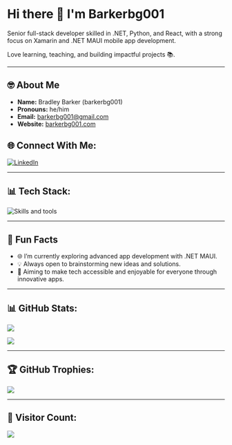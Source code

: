 # Hi there 👋 I'm Barkerbg001

Senior full-stack developer skilled in .NET, Python, and React, with a strong focus on Xamarin and .NET MAUI mobile app development.

Love learning, teaching, and building impactful projects 📚.

---

## 🤓 About Me

- **Name:** Bradley Barker (barkerbg001)
- **Pronouns:** he/him
- **Email:** [barkerbg001@gmail.com](mailto:barkerbg001@gmail.com)
- **Website:** [barkerbg001.com](https://barkerbg001.com)

## 🌐 Connect With Me:

[![LinkedIn](https://img.shields.io/badge/LinkedIn-%230077B5.svg?style=for-the-badge&logo=linkedin&logoColor=white)](https://linkedin.com/in/barkerbg001)

---

## 📊 Tech Stack:

<img src="https://skillicons.dev/icons?i=azure,blender,bun,docker,dotnet,eclipse,fastapi,figma,firebase,flask,gcp,git,github,linux,mysql,nextjs,py,react,sentry,tailwind,unity,visualstudio,vscode" alt="Skills and tools"/>

---

## 🎨 Fun Facts

- 🌐 I’m currently exploring advanced app development with .NET MAUI.
- 💡 Always open to brainstorming new ideas and solutions.
- 🚀 Aiming to make tech accessible and enjoyable for everyone through innovative apps.

---

## 📊 GitHub Stats:

![](https://github-readme-stats.vercel.app/api?username=barkerbg001&show_icons=true&count_private=true&theme=tokyonight)

![](https://github-readme-stats.vercel.app/api/top-langs/?username=barkerbg001&layout=compact&theme=tokyonight&count_private=true)

---

## 🏆 GitHub Trophies:

![](https://github-profile-trophy.vercel.app/?username=barkerbg001&theme=radical&no-frame=false&no-bg=false&margin-w=4)

---

## 🚀 Visitor Count:

![](https://visitcount.itsvg.in/api?id=barkerbg001&icon=5&color=1)

<!--
**barkerbg001/barkerbg001** is a ✨ _special_ ✨ repository because its `README.md` (this file) appears on your GitHub profile.

Here are some ideas to get you started:

- 🔝 I’m currently working on ...
- 🌱 I’m currently learning ...
- 👯‍♂️ I’m looking to collaborate on ...
- 🤔 I’m looking for help with ...
- 💬 Ask me about ...
- 📧 How to reach me: ...
- ☺️ Pronouns: ...
- ⚡ Fun fact: ...
-->

